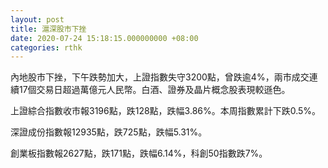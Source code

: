 ```yaml
---
layout: post
title: 滬深股市下挫
date: 2020-07-24 15:18:15.000000000 +08:00
categories: rthk
---
```


內地股市下挫，下午跌勢加大，上證指數失守3200點，曾跌逾4%，兩市成交連續17個交易日超過萬億元人民幣。白酒、證券及晶片概念股表現較遜色。

上證綜合指數收市報3196點，跌128點，跌幅3.86%。本周指數累計下跌0.5%。

深證成份指數報12935點，跌725點，跌幅5.31%。

創業板指數報2627點，跌171點，跌幅6.14%，科創50指數跌7%。
